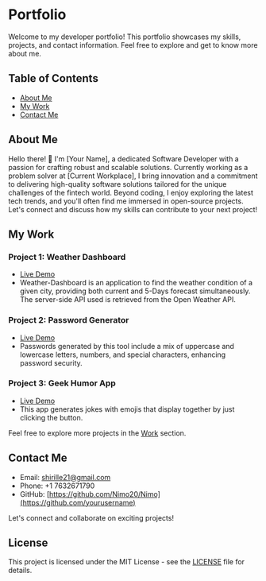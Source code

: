 # Portfolio

Welcome to my developer portfolio! This portfolio showcases my skills, projects, and contact information. Feel free to explore and get to know more about me.

## Table of Contents
- [About Me](#about-me)
- [My Work](#my-work)
- [Contact Me](#contact-me)

## About Me
Hello there! 👋 I'm [Your Name], a dedicated Software Developer with a passion for crafting robust and scalable solutions. Currently working as a problem solver at [Current Workplace], I bring innovation and a commitment to delivering high-quality software solutions tailored for the unique challenges of the fintech world. Beyond coding, I enjoy exploring the latest tech trends, and you'll often find me immersed in open-source projects. Let's connect and discuss how my skills can contribute to your next project!

## My Work
### Project 1: Weather Dashboard
- [Live Demo](https://nimo20.github.io/Weather-dashboard/)
- Weather-Dashboard is an application to find the weather condition of a given city, providing both current and 5-Days forecast simultaneously. The server-side API used is retrieved from the Open Weather API.

### Project 2: Password Generator
- [Live Demo](https://nimo20.github.io/Password/)
- Passwords generated by this tool include a mix of uppercase and lowercase letters, numbers, and special characters, enhancing password security.

### Project 3: Geek Humor App
- [Live Demo](https://nimo20.github.io/Geek-Humor/)
- This app generates jokes with emojis that display together by just clicking the button.

Feel free to explore more projects in the [Work](#work) section.

## Contact Me
- Email: [shirille21@gmail.com](mailto:your.email@example.com)
- Phone: +1 7632671790
- GitHub: [https://github.com/Nimo20/Nimo](https://github.com/yourusername)

Let's connect and collaborate on exciting projects!

## License
This project is licensed under the MIT License - see the [LICENSE](LICENSE) file for details.
